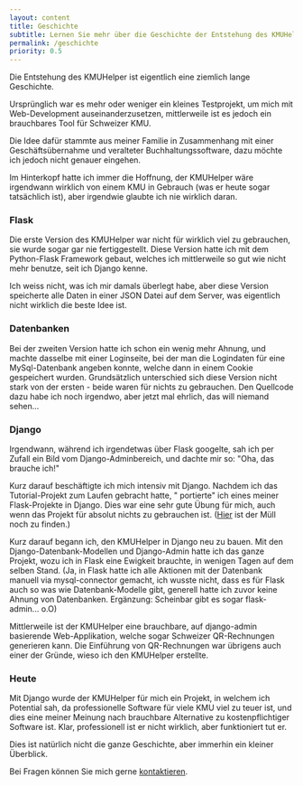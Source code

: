 ```yaml
---
layout: content
title: Geschichte
subtitle: Lernen Sie mehr über die Geschichte der Entstehung des KMUHelpers
permalink: /geschichte
priority: 0.5
---
```


Die Entstehung des KMUHelper ist eigentlich eine ziemlich lange Geschichte.

Ursprünglich war es mehr oder weniger ein kleines Testprojekt, um mich mit Web-Development auseinanderzusetzen,
mittlerweile ist es jedoch ein brauchbares Tool für Schweizer KMU.

Die Idee dafür stammte aus meiner Familie in Zusammenhang mit einer Geschäftsübernahme und veralteter
Buchhaltungssoftware, dazu möchte ich jedoch nicht genauer eingehen.

Im Hinterkopf hatte ich immer die Hoffnung, der KMUHelper wäre irgendwann wirklich von einem KMU in Gebrauch (was er
heute sogar tatsächlich ist), aber irgendwie glaubte ich nie wirklich daran.

### Flask

Die erste Version des KMUHelper war nicht für wirklich viel zu gebrauchen, sie wurde sogar gar nie fertiggestellt. Diese
Version hatte ich mit dem Python-Flask Framework gebaut, welches ich mittlerweile so gut wie nicht mehr benutze, seit
ich Django kenne.

Ich weiss nicht, was ich mir damals überlegt habe, aber diese Version speicherte alle Daten in einer JSON Datei auf dem
Server, was eigentlich nicht wirklich die beste Idee ist.

### Datenbanken

Bei der zweiten Version hatte ich schon ein wenig mehr Ahnung, und machte dasselbe mit einer Loginseite, bei der man die
Logindaten für eine MySql-Datenbank angeben konnte, welche dann in einem Cookie gespeichert wurden. Grundsätzlich
unterschied sich diese Version nicht stark von der ersten - beide waren für nichts zu gebrauchen. Den Quellcode dazu
habe ich noch irgendwo, aber jetzt mal ehrlich, das will niemand sehen...

### Django

Irgendwann, während ich irgendetwas über Flask googelte, sah ich per Zufall ein Bild vom Django-Adminbereich, und dachte
mir so: "Oha, das brauche ich!"

Kurz darauf beschäftigte ich mich intensiv mit Django. Nachdem ich das Tutorial-Projekt zum Laufen gebracht hatte, "
portierte" ich eines meiner Flask-Projekte in Django. Dies war eine sehr gute Übung für mich, auch wenn das Projekt für
absolut nichts zu gebrauchen ist. ([Hier](https://github.com/rafaelurben/django-choosemusic) ist der Müll noch zu
finden.)

Kurz darauf begann ich, den KMUHelper in Django neu zu bauen. Mit den Django-Datenbank-Modellen und Django-Admin hatte
ich das ganze Projekt, wozu ich in Flask eine Ewigkeit brauchte, in wenigen Tagen auf dem selben Stand. (Ja, in Flask
hatte ich alle Aktionen mit der Datenbank manuell via mysql-connector gemacht, ich wusste nicht, dass es für Flask auch
so was wie Datenbank-Modelle gibt, generell hatte ich zuvor keine Ahnung von Datenbanken. Ergänzung: Scheinbar gibt es
sogar flask-admin... o.O)

Mittlerweile ist der KMUHelper eine brauchbare, auf django-admin basierende Web-Applikation, welche sogar Schweizer
QR-Rechnungen generieren kann. Die Einführung von QR-Rechnungen war übrigens auch einer der Gründe, wieso ich den
KMUHelper erstellte.

### Heute

Mit Django wurde der KMUHelper für mich ein Projekt, in welchem ich Potential sah, da professionelle Software für viele
KMU viel zu teuer ist, und dies eine meiner Meinung nach brauchbare Alternative zu kostenpflichtiger Software ist. Klar,
professionell ist er nicht wirklich, aber funktioniert tut er.

Dies ist natürlich nicht die ganze Geschichte, aber immerhin ein kleiner Überblick.

Bei Fragen können Sie mich gerne [kontaktieren](kontakt).
